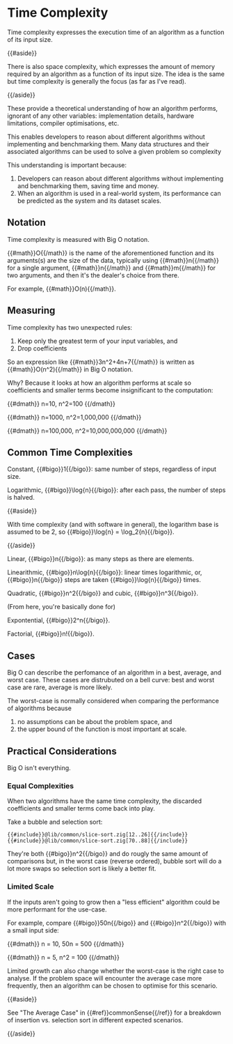 # Time Complexity

Time complexity expresses the execution time of an algorithm as a function
of its input size.

{{#aside}}

There is also space complexity, which expresses the amount of memory
required by an algorithm as a function of its input size. The idea is the same
but time complexity is generally the focus (as far as I've read).

{{/aside}}

These provide a theoretical understanding of how an algorithm performs,
ignorant of any other variables: implementation details, hardware limitations,
compiler optimisations, etc.

This enables developers to reason about different algorithms without
implementing and benchmarking them. Many data structures and their associated
algorithms can be used to solve a given problem so complexity 

This understanding is important because:

1. Developers can reason about different algorithms without implementing and
   benchmarking them, saving time and money.
2. When an algorithm is used in a real-world system, its performance can be
   predicted as the system and its dataset scales.

## Notation

Time complexity is measured with Big O notation.

{{#math}}O{{/math}} is the name of the aforementioned function and its
arguments(s) are the size of the data, typically using {{#math}}n{{/math}} for
a single argument, {{#math}}n{{/math}} and {{#math}}m{{/math}} for two
arguments, and then it's the dealer's choice from there.

For example, {{#math}}O(n){{/math}}.

## Measuring

Time complexity has two unexpected rules:

1. Keep only the greatest term of your input variables, and
2. Drop coefficients

So an expression like {{#math}}3n^2+4n+7{{/math}} is written as
{{#math}}O(n^2){{/math}} in Big O notation.

Why? Because it looks at how an algorithm performs at scale so coefficients
and smaller terms become insignificant to the computation:

{{#dmath}} n=10, n^2=100 {{/dmath}}

{{#dmath}} n=1000, n^2=1,000,000 {{/dmath}}

{{#dmath}} n=100,000, n^2=10,000,000,000 {{/dmath}}

## Common Time Complexities

Constant, {{#bigo}}1{{/bigo}}: same number of steps, regardless of input size.

Logarithmic, {{#bigo}}\log{n}{{/bigo}}: after each pass, the number of steps is
halved.

{{#aside}}

With time complexity (and with software in general), the logarithm base is
assumed to be 2, so {{#bigo}}\log{n} = \log_2{n}{{/bigo}}.

{{/aside}}

Linear, {{#bigo}}n{{/bigo}}: as many steps as there are elements.

Linearithmic, {{#bigo}}n\log{n}{{/bigo}}: linear times logarithmic, or,
{{#bigo}}n{{/bigo}} steps are taken {{#bigo}}\log{n}{{/bigo}} times.

Quadratic, {{#bigo}}n^2{{/bigo}} and cubic, {{#bigo}}n^3{{/bigo}}.

(From here, you're basically done for)

Expontential, {{#bigo}}2^n{{/bigo}}.

Factorial, {{#bigo}}n!{{/bigo}}.

## Cases

Big O can describe the perfomance of an algorithm in a best, average, and worst
case. These cases are distrubuted on a bell curve: best and worst case are
rare, average is more likely.

The worst-case is normally considered when comparing the performance of
algorithms because

1. no assumptions can be about the problem space, and
2. the upper bound of the function is most important at scale.

## Practical Considerations

Big O isn't everything.

### Equal Complexities

When two algorithms have the same time complexity, the discarded coefficients
and smaller terms come back into play.

Take a bubble and selection sort:

```zig
{{#include}}@lib/common/slice-sort.zig[12..26]{{/include}}
{{#include}}@lib/common/slice-sort.zig[70..88]{{/include}}
```

They're both {{#bigo}}n^2{{/bigo}} and do rougly the same amount of comparisons
but, in the worst case (reverse ordered), bubble sort will do a lot more swaps so
selection sort is likely a better fit.

### Limited Scale

If the inputs aren't going to grow then a "less efficient" algorithm could be
more performant for the use-case.

For example, compare {{#bigo}}50n{{/bigo}} and {{#bigo}}n^2{{/bigo}} with a
small input side:

{{#dmath}} n = 10, 50n = 500 {{/dmath}}

{{#dmath}} n = 5, n^2 = 100 {{/dmath}}

Limited growth can also change whether the worst-case is the right case to
analyse. If the problem space will encounter the average case more frequently,
then an algorithm can be chosen to optimise for this scenario.

{{#aside}}

See "The Average Case" in {{#ref}}commonSense{{/ref}} for a breakdown of insertion vs. selection sort
in different expected scenarios.

{{/aside}}

